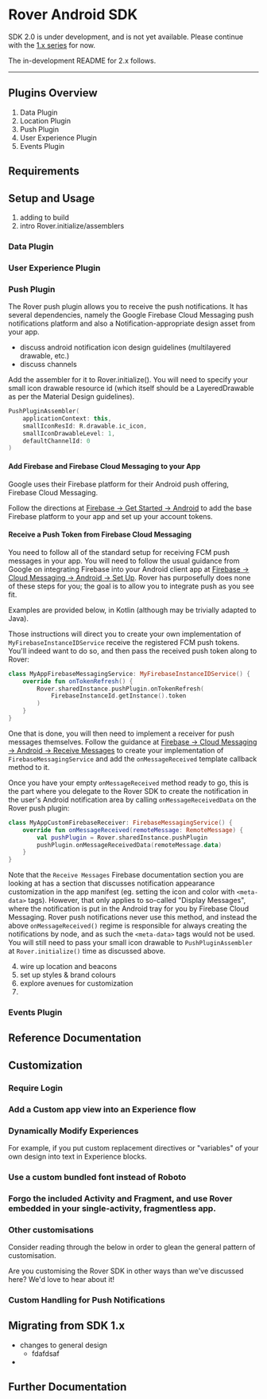 # Rover Android SDK

SDK 2.0 is under development, and is not yet available.  Please continue with
the [1.x series](https://github.com/RoverPlatform/rover-android/tree/master) for
now.

The in-development README for 2.x follows.

<hr />

## Plugins Overview

1. Data Plugin
2. Location Plugin
3. Push Plugin
4. User Experience Plugin
5. Events Plugin

## Requirements



## Setup and Usage

1. adding to build
2. intro Rover.initialize/assemblers

### Data Plugin

### User Experience Plugin

### Push Plugin

The Rover push plugin allows you to receive the push notifications.  It has
several dependencies, namely the Google Firebase Cloud Messaging push
notifications platform and also a Notification-appropriate design asset from
your app.

* discuss android notification icon design guidelines (multilayered drawable, etc.)
* discuss channels



Add the assembler for it to Rover.initialize().  You will need to specify your
small icon drawable resource id (which itself should be a LayeredDrawable as per
the Material Design guidelines).

```kotlin
PushPluginAssembler(
    applicationContext: this,
    smallIconResId: R.drawable.ic_icon,
    smallIconDrawableLevel: 1,
    defaultChannelId: 0
)
```

#### Add Firebase and Firebase Cloud Messaging to your App

Google uses their Firebase platform for their Android push offering, Firebase
Cloud Messaging.

Follow the directions at [Firebase -> Get Started ->
Android](https://firebase.google.com/docs/android/setup) to add the base
Firebase platform to your app and set up your account tokens.

#### Receive a Push Token from Firebase Cloud Messaging

You need to follow all of the standard setup for receiving FCM push messages in
your app.  You will need to follow the usual guidance from Google on integrating
Firebase into your Android client app at [Firebase -> Cloud Messaging -> Android
-> Set Up](https://firebase.google.com/docs/cloud-messaging/android/client).
Rover has purposefully does none of these steps for you; the goal is to allow
you to integrate push as you see fit.

Examples are provided below, in Kotlin (although may be trivially adapted to
Java).

Those instructions will direct you to create your own implementation of
`MyFirebaseInstanceIDService` receive the registered FCM push tokens.  You'll
indeed want to do so, and then pass the received push token along to Rover:

```kotlin
class MyAppFirebaseMessagingService: MyFirebaseInstanceIDService() {
    override fun onTokenRefresh() {
        Rover.sharedInstance.pushPlugin.onTokenRefresh(
            FirebaseInstanceId.getInstance().token
        )
    }
}
```

One that is done, you will then need to implement a receiver for push messages
themselves.  Follow the guidance at [Firebase -> Cloud Messaging -> Android ->
Receive
Messages](https://firebase.google.com/docs/cloud-messaging/android/receive) to
create your implementation of `FirebaseMessagingService` and add the
`onMessageReceived` template callback method to it.

Once you have your empty `onMessageReceived` method ready to go, this is the
part where you delegate to the Rover SDK to create the notification in the
user's Android notification area by calling `onMessageReceivedData` on the Rover
push plugin:

```kotlin
class MyAppCustomFirebaseReceiver: FirebaseMessagingService() {
    override fun onMessageReceived(remoteMessage: RemoteMessage) {
        val pushPlugin = Rover.sharedInstance.pushPlugin
        pushPlugin.onMessageReceivedData(remoteMessage.data)
    }
}
```

Note that the `Receive Messages` Firebase documentation section you are looking
at has a section that discusses notification appearance customization in the app
manifest (eg. setting the icon and color with `<meta-data>` tags).  However,
that only applies to so-called "Display Messages", where the notification is put
in the Android tray for you by Firebase Cloud Messaging.  Rover push
notifications never use this method, and instead the above `onMessageReceived()`
regime is responsible for always creating the notifications by node, and as such
the `<meta-data>` tags would not be used.  You will still need to pass your
small icon drawable to `PushPluginAssembler` at `Rover.initialize()` time as
discussed above.

4. wire up location and beacons
5. set up styles & brand colours
6. explore avenues for customization
7. 

### Events Plugin

## Reference Documentation

## Customization

### Require Login

### Add a Custom app view into an Experience flow

### Dynamically Modify Experiences

For example, if you put custom replacement directives or "variables" of your own
design into text in Experience blocks.

### Use a custom bundled font instead of Roboto

### Forgo the included Activity and Fragment, and use Rover embedded in your single-activity, fragmentless app.

### Other customisations

Consider reading through the below in order to glean the general pattern of
customisation.

Are you customising the Rover SDK in other ways than we've discussed here? We'd
love to hear about it!

### Custom Handling for Push Notifications

## Migrating from SDK 1.x

* changes to general design
  * fdafdsaf
* 

## Further Documentation

